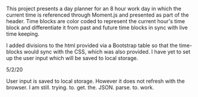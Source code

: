This project presents a day planner for an 8 hour work day in which the current time is referenced through Moment.js and presented as part of the header.  Time blocks are color coded to represent the current hour's time block and differentiate it from past and future time blocks in sync with live time keeping.

I added divisions to the html provided via a Bootstrap table so that the time-blocks would sync with the CSS, which was also provided.  I have yet to set up the user input which will be saved to local storage.

5/2/20

User input is saved to local storage.  However it does not refresh with the browser.  I am still. trying. to. get. the. JSON. parse. to. work.